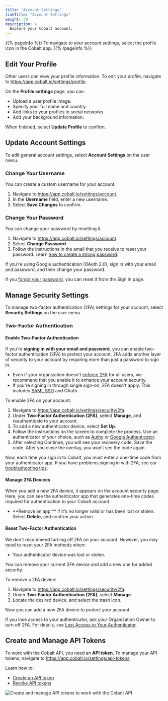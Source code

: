 ```yaml
---
title: "Account Settings"
linkTitle: "Account Settings"
weight: 30
description: >
  Explore your Cobalt account.
---
```


{{% pageinfo %}}
To navigate to your account settings, select the profile icon in the Cobalt app.
{{% /pageinfo %}}

## Edit Your Profile

Other users can view your profile information. To edit your profile, navigate to https://app.cobalt.io/settings/profile.

On the **Profile settings** page, you can:

- Upload a user profile image.
- Specify your full name and country.
- Add links to your profiles in social networks.
- Add your background information.

When finished, select **Update Profile** to confirm.

## Update Account Settings

To edit general account settings, select **Account Settings** on the user menu.

### Change Your Username

You can create a custom username for your account.

1. Navigate to https://app.cobalt.io/settings/account.
1. In the **Username** field, enter a new username.
1. Select **Save Changes** to confirm.

### Change Your Password

You can change your password by resetting it.

1. Navigate to https://app.cobalt.io/settings/account.
1. Select **Change Password**.
1. Follow the instructions in the email that you receive to reset your password. Learn [how to create a strong password](/platform-deep-dive/cobalt-account/password-best-practices/).

If you're using Google authentication (OAuth 2.0), sign in with your email and password, and then change your password.

If you [forgot your password](/platform-deep-dive/cobalt-account/account-recovery/#forgot-your-password), you can reset it from the Sign In page.

## Manage Security Settings

To manage two-factor authentication (2FA) settings for your account, select **Security Settings** on the user menu.

### Two-Factor Authentication

#### Enable Two-Factor Authentication

If you're **signing in with your email and password**, you can enable two-factor authentication (2FA) to protect your account. 2FA adds another layer of security to your account by requiring more than just a password to sign in.

- Even if your organization doesn't [enforce 2FA](/platform-deep-dive/organization/organization-settings/enforce-2fa/) for all users, we recommend that you enable it to enhance your account security.
- If you're signing in through single sign-on, 2FA doesn't apply. This includes [SAML SSO](/getting-started/sign-in/#saml-sso) and OAuth.

To enable 2FA on your account:

1. Navigate to https://app.cobalt.io/settings/security/2fa.
2. Under **Two-Factor Authentication (2FA)**, select **Manage**, and reauthenticate to your account.
3. To add a new authenticator device, select **Set Up**.
4. Follow the instructions on the screen to complete the process. Use an authenticator of your choice, such as [Authy](https://authy.com/) or [Google Authenticator](https://support.google.com/accounts/answer/1066447).
5. After selecting Continue, you will see your recovery code. Save the code. After you close the overlay, you won’t see the code again.

Now, each time you sign in to Cobalt, you must enter a one-time code from your authenticator app. If you have problems signing in with 2FA, see our [troubleshooting tips](/platform-deep-dive/cobalt-account/account-recovery/#problems-with-two-factor-authentication).

#### Manage 2FA Devices

When you add a new 2FA device, it appears on the account security page<!--under **Current Devices**-->. Here, you can see the authenticator app that generates one-time codes required for authentication to your Cobalt account.

- **Remove an app ** if it's no longer valid or has been lost or stolen. Select **Delete**, and confirm your action.

#### Reset Two-Factor Authentication

We don't recommend turning off 2FA on your account. However, you may need to reset your 2FA methods when:

- Your authenticator device was lost or stolen.

You can remove your current 2FA device and add a new one for added security.

To remove a 2FA device:

1. Navigate to https://app.cobalt.io/settings/security/2fa.
1. Under **Two-Factor Authentication (2FA)**, select **Manage**.
1. Locate the desired device, and select the trash icon.

Now you can add a new 2FA device to protect your account.

If you lose access to your authenticator, ask your Organization Owner to turn off 2FA. For details, see [Lost Access to Your Authenticator](/platform-deep-dive/cobalt-account/account-recovery/#lost-access-to-your-authenticator).

## Create and Manage API Tokens

To work with the Cobalt API, you need an **API token**. To manage your API tokens, navigate to https://app.cobalt.io/settings/api-tokens.

Learn how to:

- [Create an API token](/cobalt-api/create-personal-api-token/)
- [Revoke API tokens](/cobalt-api/revoke-personal-api-tokens/)

![Create and manage API tokens to work with the Cobalt API](/deepdive/API-tokens-page.png "API Tokens page")
